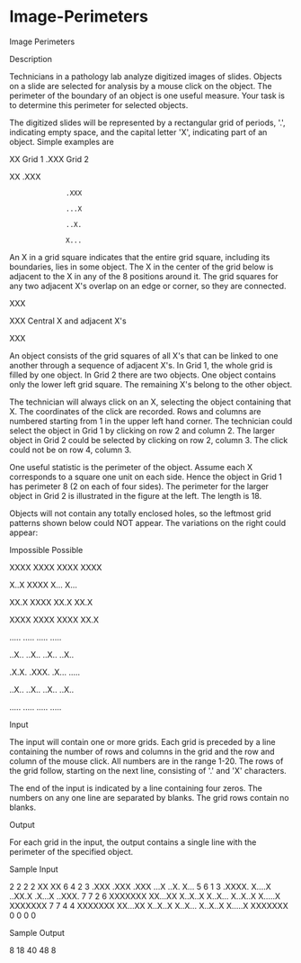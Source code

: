# Image-Perimeters

Image Perimeters

Description

Technicians in a pathology lab analyze digitized images of slides. Objects on a slide are selected for analysis by a mouse click on the object. The perimeter of the boundary of an object is one useful measure. Your task is to determine this perimeter for selected objects.

The digitized slides will be represented by a rectangular grid of periods, '.', indicating empty space, and the capital letter 'X', indicating part of an object. Simple examples are


XX   Grid 1       .XXX   Grid 2 

XX                .XXX 

                  .XXX 

                  ...X 

                  ..X. 

                  X... 


An X in a grid square indicates that the entire grid square, including its boundaries, lies in some object. The X in the center of the grid below is adjacent to the X in any of the 8 positions around it. The grid squares for any two adjacent X's overlap on an edge or corner, so they are connected.


XXX 

XXX    Central X and adjacent X's 

XXX 


An object consists of the grid squares of all X's that can be linked to one another through a sequence of adjacent X's. In Grid 1, the whole grid is filled by one object. In Grid 2 there are two objects. One object contains only the lower left grid square. The remaining X's belong to the other object.

The technician will always click on an X, selecting the object containing that X. The coordinates of the click are recorded. Rows and columns are numbered starting from 1 in the upper left hand corner. The technician could select the object in Grid 1 by clicking on row 2 and column 2. The larger object in Grid 2 could be selected by clicking on row 2, column 3. The click could not be on row 4, column 3.

One useful statistic is the perimeter of the object. Assume each X corresponds to a square one unit on each side. Hence the object in Grid 1 has perimeter 8 (2 on each of four sides). The perimeter for the larger object in Grid 2 is illustrated in the figure at the left. The length is 18.

Objects will not contain any totally enclosed holes, so the leftmost grid patterns shown below could NOT appear. The variations on the right could appear:


Impossible   Possible 



XXXX         XXXX   XXXX   XXXX 

X..X         XXXX   X...   X... 

XX.X         XXXX   XX.X   XX.X 

XXXX         XXXX   XXXX   XX.X 



.....        .....  .....  ..... 

..X..        ..X..  ..X..  ..X.. 

.X.X.        .XXX.  .X...  ..... 

..X..        ..X..  ..X..  ..X.. 

.....        .....  .....  ..... 

Input

The input will contain one or more grids. Each grid is preceded by a line containing the number of rows and columns in the grid and the row and column of the mouse click. All numbers are in the range 1-20. The rows of the grid follow, starting on the next line, consisting of '.' and 'X' characters.

The end of the input is indicated by a line containing four zeros. The numbers on any one line are separated by blanks. The grid rows contain no blanks.

Output

For each grid in the input, the output contains a single line with the perimeter of the specified object.

Sample Input

2 2 2 2
XX
XX
6 4 2 3
.XXX
.XXX
.XXX
...X
..X.
X...
5 6 1 3
.XXXX.
X....X
..XX.X
.X...X
..XXX.
7 7 2 6
XXXXXXX
XX...XX
X..X..X
X..X...
X..X..X
X.....X
XXXXXXX
7 7 4 4
XXXXXXX
XX...XX
X..X..X
X..X...
X..X..X
X.....X
XXXXXXX
0 0 0 0

Sample Output

8
18
40
48
8
